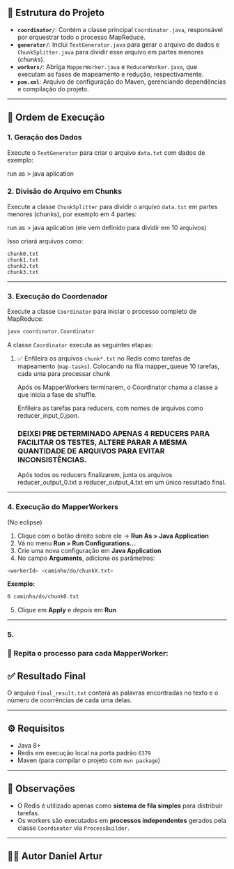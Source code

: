 ## 📁 Estrutura do Projeto

- **`coordinator/`**: Contém a classe principal `Coordinator.java`, responsável por orquestrar todo o processo MapReduce.
- **`generator/`**: Inclui `TextGenerator.java` para gerar o arquivo de dados e `ChunkSplitter.java` para dividir esse arquivo em partes menores (*chunks*).
- **`workers/`**: Abriga `MapperWorker.java` e `ReducerWorker.java`, que executam as fases de mapeamento e redução, respectivamente.
- **`pom.xml`**: Arquivo de configuração do Maven, gerenciando dependências e compilação do projeto.

---

## 🔄 Ordem de Execução

### 1. Geração dos Dados

Execute o `TextGenerator` para criar o arquivo `data.txt` com dados de exemplo:

run as > java aplication

### 2. Divisão do Arquivo em Chunks

Execute a classe `ChunkSplitter` para dividir o arquivo `data.txt` em partes menores (chunks), por exemplo em 4 partes:

run as > java aplication
(ele vem definido para dividir em 10 arquivos)

Isso criará arquivos como:

```text
chunk0.txt
chunk1.txt
chunk2.txt
chunk3.txt
```
-------
### 3. Execução do Coordenador

Execute a classe `Coordinator` para iniciar o processo completo de MapReduce:

```bash
java coordinator.Coordinator
```

A classe `Coordinator` executa as seguintes etapas:

1. ✅ Enfileira os arquivos `chunk*.txt` no Redis como tarefas de mapeamento (`map-tasks`).
   Colocando na fila mapper_queue 10 tarefas, cada uma para processar chunk

   Após os MapperWorkers terminarem, o Coordinator chama a classe a que inicia a fase de shuffle.

   Enfileira as tarefas para reducers, com nomes de arquivos como reducer_input_0.json.
   ### DEIXEI PRE DETERMINADO APENAS 4 REDUCERS PARA FACILITAR OS TESTES, ALTERE PARAR A MESMA QUANTIDADE DE ARQUIVOS PARA EVITAR INCONSISTÊNCIAS.

   Após todos os reducers finalizarem, junta os arquivos reducer_output_0.txt a reducer_output_4.txt em um único resultado final. 

---

### 4. Execução do MapperWorkers
(No eclipse)

1. Clique com o botão direito sobre ele → **Run As > Java Application**
2. Vá no menu **Run > Run Configurations...**
3. Crie uma nova configuração em **Java Application**
4. No campo **Arguments**, adicione os parâmetros:

```bash
<workerId> <caminho/do/chunkX.txt>
```

**Exemplo:**
```bash
0 caminho/do/chunk0.txt
```

5. Clique em **Apply** e depois em **Run**

---

### 5.

### 🔁 Repita o processo para cada MapperWorker:


## ✅ Resultado Final

O arquivo `final_result.txt` conterá as palavras encontradas no texto e o número de ocorrências de cada uma delas.

---

## ⚙️ Requisitos

- Java 8+
- Redis em execução local na porta padrão `6379`
- Maven (para compilar o projeto com `mvn package`)

---

## 📌 Observações

- O Redis é utilizado apenas como **sistema de fila simples** para distribuir tarefas.
- Os workers são executados em **processos independentes** gerados pela classe `Coordinator` via `ProcessBuilder`.

---

## 👨‍💻 Autor Daniel Artur
